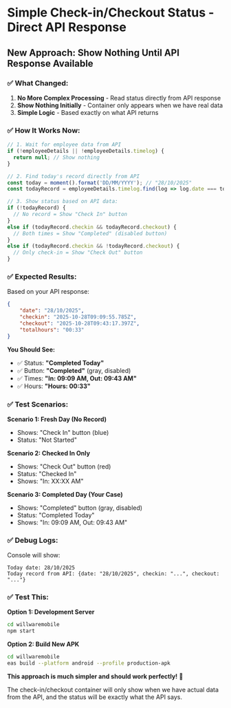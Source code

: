 # Simple Check-in/Checkout Status - Direct API Response

## New Approach: Show Nothing Until API Response Available

### ✅ **What Changed:**

1. **No More Complex Processing** - Read status directly from API response
2. **Show Nothing Initially** - Container only appears when we have real data  
3. **Simple Logic** - Based exactly on what API returns

### ✅ **How It Works Now:**

```typescript
// 1. Wait for employee data from API
if (!employeeDetails || !employeeDetails.timelog) {
  return null; // Show nothing
}

// 2. Find today's record directly from API
const today = moment().format('DD/MM/YYYY'); // "28/10/2025"
const todayRecord = employeeDetails.timelog.find(log => log.date === today);

// 3. Show status based on API data:
if (!todayRecord) {
  // No record = Show "Check In" button
}
else if (todayRecord.checkin && todayRecord.checkout) {
  // Both times = Show "Completed" (disabled button)
}
else if (todayRecord.checkin && !todayRecord.checkout) {
  // Only check-in = Show "Check Out" button
}
```

### ✅ **Expected Results:**

Based on your API response:
```json
{
    "date": "28/10/2025",
    "checkin": "2025-10-28T09:09:55.785Z",
    "checkout": "2025-10-28T09:43:17.397Z",
    "totalhours": "00:33"
}
```

**You Should See:**
- ✅ Status: **"Completed Today"** 
- ✅ Button: **"Completed"** (gray, disabled)
- ✅ Times: **"In: 09:09 AM, Out: 09:43 AM"**
- ✅ Hours: **"Hours: 00:33"**

### ✅ **Test Scenarios:**

**Scenario 1: Fresh Day (No Record)**
- Shows: "Check In" button (blue)
- Status: "Not Started"

**Scenario 2: Checked In Only**  
- Shows: "Check Out" button (red)
- Status: "Checked In"
- Shows: "In: XX:XX AM"

**Scenario 3: Completed Day (Your Case)**
- Shows: "Completed" button (gray, disabled)
- Status: "Completed Today"  
- Shows: "In: 09:09 AM, Out: 09:43 AM"

### ✅ **Debug Logs:**

Console will show:
```
Today date: 28/10/2025
Today record from API: {date: "28/10/2025", checkin: "...", checkout: "..."}
```

### ✅ **Test This:**

**Option 1: Development Server**
```bash
cd willwaremobile
npm start
```

**Option 2: Build New APK**
```bash
cd willwaremobile  
eas build --platform android --profile production-apk
```

**This approach is much simpler and should work perfectly!** 🎯

The check-in/checkout container will only show when we have actual data from the API, and the status will be exactly what the API says.